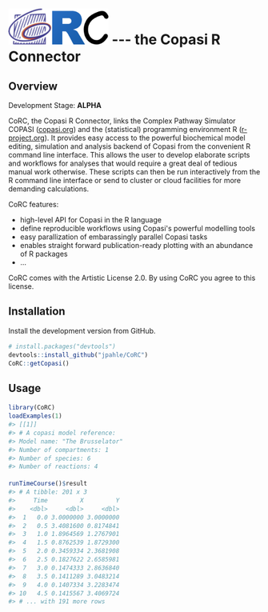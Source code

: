 
<!-- README.md is generated from README.Rmd. Please edit that file -->
<img src="man/figures/logo.png" alt="CoRC logo" width="200"> --- the <b>Co</b>pasi <b>R</b> <b>C</b>onnector
============================================================================================================

Overview
--------

Development Stage: **ALPHA**

CoRC, the Copasi R Connector, links the Complex Pathway Simulator COPASI ([copasi.org](http://copasi.org)) and the (statistical) programming environment R ([r-project.org](http://r-project.org)). It provides easy access to the powerful biochemical model editing, simulation and analysis backend of Copasi from the convenient R command line interface. This allows the user to develop elaborate scripts and workflows for analyses that would require a great deal of tedious manual work otherwise. These scripts can then be run interactively from the R command line interface or send to cluster or cloud facilities for more demanding calculations.

CoRC features:

-   high-level API for Copasi in the R language
-   define reproducible workflows using Copasi's powerful modelling tools
-   easy parallization of embarassingly parallel Copasi tasks
-   enables straight forward publication-ready plotting with an abundance of R packages
-   ...

CoRC comes with the Artistic License 2.0. By using CoRC you agree to this license.

Installation
------------

Install the development version from GitHub.

``` r
# install.packages("devtools")
devtools::install_github("jpahle/CoRC")
CoRC::getCopasi()
```

Usage
-----

``` r
library(CoRC)
loadExamples(1)
#> [[1]]
#> # A copasi model reference:
#> Model name: "The Brusselator"
#> Number of compartments: 1
#> Number of species: 6
#> Number of reactions: 4

runTimeCourse()$result
#> # A tibble: 201 x 3
#>     Time         X         Y
#>    <dbl>     <dbl>     <dbl>
#>  1   0.0 3.0000000 3.0000000
#>  2   0.5 3.4081600 0.8174841
#>  3   1.0 1.8964569 1.2767901
#>  4   1.5 0.8762539 1.8729300
#>  5   2.0 0.3459334 2.3681908
#>  6   2.5 0.1827622 2.6585981
#>  7   3.0 0.1474333 2.8636840
#>  8   3.5 0.1411289 3.0483214
#>  9   4.0 0.1407334 3.2283474
#> 10   4.5 0.1415567 3.4069724
#> # ... with 191 more rows
```
